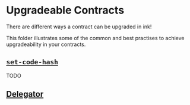 # Upgradeable Contracts

There are different ways a contract can be upgraded in ink!

This folder illustrates some of the common and best practises to achieve upgradeability in your contracts.

## [`set-code-hash`](set-code-hash/)

TODO

## [Delegator](delegator/)
